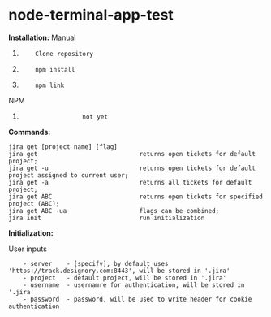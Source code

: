 # node-terminal-app-test
**Installation:**
Manual
1.         Clone repository
1.         npm install
1.         npm link

NPM
1. 						not yet

**Commands:**

    jira get [project name] [flag]    
    jira get                            returns open tickets for default project;
    jira get -u                         returns open tickets for default project assigned to current user;
    jira get -a                         returns all tickets for default project;
    jira get ABC                        returns open tickets for specified project (ABC);
    jira get ABC -ua                    flags can be combined;
    jira init                           run initialization

**Initialization:**

User inputs

        - server    - [specify], by default uses 'https://track.designory.com:8443', will be stored in '.jira'
        - project   - default project, will be stored in '.jira'
        - username  - usernamre for authentication, will be stored in '.jira'
        - password  - password, will be used to write header for cookie authentication